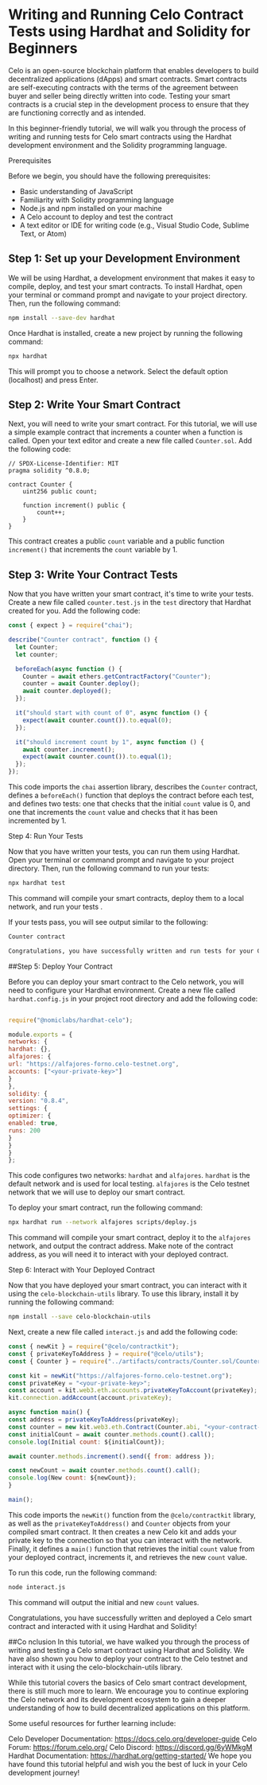 # Writing and Running Celo Contract Tests using Hardhat and Solidity for Beginners

Celo is an open-source blockchain platform that enables developers to build decentralized applications (dApps) and smart contracts. Smart contracts are self-executing contracts with the terms of the agreement between buyer and seller being directly written into code. Testing your smart contracts is a crucial step in the development process to ensure that they are functioning correctly and as intended.

In this beginner-friendly tutorial, we will walk you through the process of writing and running tests for Celo smart contracts using the Hardhat development environment and the Solidity programming language.

Prerequisites

Before we begin, you should have the following prerequisites:

- Basic understanding of JavaScript
- Familiarity with Solidity programming language
- Node.js and npm installed on your machine
- A Celo account to deploy and test the contract
- A text editor or IDE for writing code (e.g., Visual Studio Code, Sublime Text, or Atom)

## Step 1: Set up your Development Environment

We will be using Hardhat, a development environment that makes it easy to compile, deploy, and test your smart contracts. To install Hardhat, open your terminal or command prompt and navigate to your project directory. Then, run the following command:

```bash
npm install --save-dev hardhat
```

Once Hardhat is installed, create a new project by running the following command:

```bash
npx hardhat
```

This will prompt you to choose a network. Select the default option (localhost) and press Enter.

## Step 2: Write Your Smart Contract

Next, you will need to write your smart contract. For this tutorial, we will use a simple example contract that increments a counter when a function is called. Open your text editor and create a new file called `Counter.sol`. Add the following code:

``` solidity
// SPDX-License-Identifier: MIT
pragma solidity ^0.8.0;

contract Counter {
    uint256 public count;

    function increment() public {
        count++;
    }
}
```

This contract creates a public `count` variable and a public function `increment()` that increments the `count` variable by 1.

## Step 3: Write Your Contract Tests

Now that you have written your smart contract, it's time to write your tests. Create a new file called `counter.test.js` in the `test` directory that Hardhat created for you. Add the following code:

```javascript
const { expect } = require("chai");

describe("Counter contract", function () {
  let Counter;
  let counter;

  beforeEach(async function () {
    Counter = await ethers.getContractFactory("Counter");
    counter = await Counter.deploy();
    await counter.deployed();
  });

  it("should start with count of 0", async function () {
    expect(await counter.count()).to.equal(0);
  });

  it("should increment count by 1", async function () {
    await counter.increment();
    expect(await counter.count()).to.equal(1);
  });
});
```

This code imports the `chai` assertion library, describes the `Counter` contract, defines a `beforeEach()` function that deploys the contract before each test, and defines two tests: one that checks that the initial `count` value is 0, and one that increments the `count` value and checks that it has been incremented by 1.

Step 4: Run Your Tests

Now that you have written your tests, you can run them using Hardhat. Open your terminal or command prompt and navigate to your project directory. Then, run the following command to run your tests:

```bash
npx hardhat test
```

This command will compile your smart contracts, deploy them to a local network, and run your tests .

If your tests pass, you will see output similar to the following:

```bash
Counter contract

Congratulations, you have successfully written and run tests for your Celo smart contract using Hardhat and Solidity!
```

##Step 5: Deploy Your Contract

Before you can deploy your smart contract to the Celo network, you will need to configure your Hardhat environment. Create a new file called `hardhat.config.js` in your project root directory and add the following code:

```javascript

require("@nomiclabs/hardhat-celo");

module.exports = {
networks: {
hardhat: {},
alfajores: {
url: "https://alfajores-forno.celo-testnet.org",
accounts: ["<your-private-key>"]
}
},
solidity: {
version: "0.8.4",
settings: {
optimizer: {
enabled: true,
runs: 200
}
}
}
};
```

This code configures two networks: `hardhat` and `alfajores`. `hardhat` is the default network and is used for local testing. `alfajores` is the Celo testnet network that we will use to deploy our smart contract.

To deploy your smart contract, run the following command:
```bash
npx hardhat run --network alfajores scripts/deploy.js
```
This command will compile your smart contract, deploy it to the `alfajores` network, and output the contract address. Make note of the contract address, as you will need it to interact with your deployed contract.

Step 6: Interact with Your Deployed Contract

Now that you have deployed your smart contract, you can interact with it using the `celo-blockchain-utils` library. To use this library, install it by running the following command:

```bash
npm install --save celo-blockchain-utils
```


Next, create a new file called `interact.js` and add the following code:

```javascript
const { newKit } = require("@celo/contractkit");
const { privateKeyToAddress } = require("@celo/utils");
const { Counter } = require("../artifacts/contracts/Counter.sol/Counter.json");

const kit = newKit("https://alfajores-forno.celo-testnet.org");
const privateKey = "<your-private-key>";
const account = kit.web3.eth.accounts.privateKeyToAccount(privateKey);
kit.connection.addAccount(account.privateKey);

async function main() {
const address = privateKeyToAddress(privateKey);
const counter = new kit.web3.eth.Contract(Counter.abi, "<your-contract-address>");
const initialCount = await counter.methods.count().call();
console.log(Initial count: ${initialCount});

await counter.methods.increment().send({ from: address });

const newCount = await counter.methods.count().call();
console.log(New count: ${newCount});
}

main();
```

This code imports the `newKit()` function from the `@celo/contractkit` library, as well as the `privateKeyToAddress()` and `Counter` objects from your compiled smart contract. It then creates a new Celo kit and adds your private key to the connection so that you can interact with the network. Finally, it defines a `main()` function that retrieves the initial `count` value from your deployed contract, increments it, and retrieves the new `count` value.

To run this code, run the following command:
```bash
node interact.js
```

This command will output the initial and new `count` values.

Congratulations, you have successfully written and deployed a Celo smart contract and interacted with it using Hardhat and Solidity!

##Co nclusion
In this tutorial, we have walked you through the process of writing and testing a Celo smart contract using Hardhat and Solidity. We have also shown you how to deploy your contract to the Celo testnet and interact with it using the celo-blockchain-utils library.

While this tutorial covers the basics of Celo smart contract development, there is still much more to learn. We encourage you to continue exploring the Celo network and its development ecosystem to gain a deeper understanding of how to build decentralized applications on this platform.

Some useful resources for further learning include:

Celo Developer Documentation: https://docs.celo.org/developer-guide
Celo Forum: https://forum.celo.org/
Celo Discord: https://discord.gg/6yWMkgM
Hardhat Documentation: https://hardhat.org/getting-started/
We hope you have found this tutorial helpful and wish you the best of luck in your Celo development journey!

